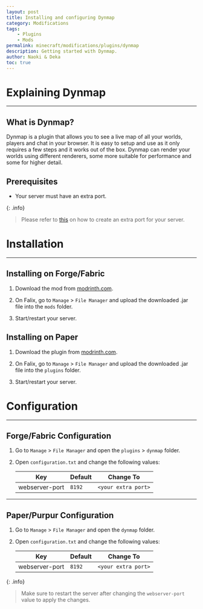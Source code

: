 ```yaml
---
layout: post
title: Installing and configuring Dynmap
category: Modifications
tags:
    - Plugins
    - Mods
permalink: minecraft/modifications/plugins/dynmap
description: Getting started with Dynmap.
author: Naoki & Deka
toc: true
---
```


# Explaining Dynmap
---


## What is Dynmap?

Dynmap is a plugin that allows you to see a live map of all your worlds, players and chat in your browser. It is easy to setup and use as it only requires a few steps and it works out of the box. Dynmap can render your worlds using different renderers, some more suitable for performance and some for higher detail.


## Prerequisites

- Your server must have an extra port.

{: .info}
> Please refer to [this](/falix/dashboard/server/extra-port) on how to create an extra port for your server.


# Installation
---

## Installing on Forge/Fabric

1. Download the mod from [modrinth.com](https://modrinth.com/plugin/dynmap/versions).

2. On Falix, go to `Manage` > `File Manager` and upload the downloaded .jar file into the `mods` folder.

3. Start/restart your server.


## Installing on Paper

1. Download the plugin from [modrinth.com](https://modrinth.com/plugin/dynmap/versions).

2. On Falix, go to `Manage` > `File Manager` and upload the downloaded .jar file into the `plugins` folder.

3. Start/restart your server.


# Configuration
---

## Forge/Fabric Configuration

1. Go to `Manage` > `File Manager` and open the `plugins` > `dynmap` folder.

2. Open `configuration.txt` and change the following values:

    | Key            | Default | Change To               |
    | -------------- | ------- | ----------------------- |
    | webserver-port | `8192`  | `<your extra port>`     |


---
## Paper/Purpur Configuration

1. Go to `Manage` > `File Manager` and open the `dynmap` folder.

2. Open `configuration.txt` and change the following values:

    | Key            | Default | Change To               |
    | -------------- | ------- | ----------------------- |
    | webserver-port | `8192`  | `<your extra port>`     |

{: .info}
> Make sure to restart the server after changing the `webserver-port` value to apply the changes.
